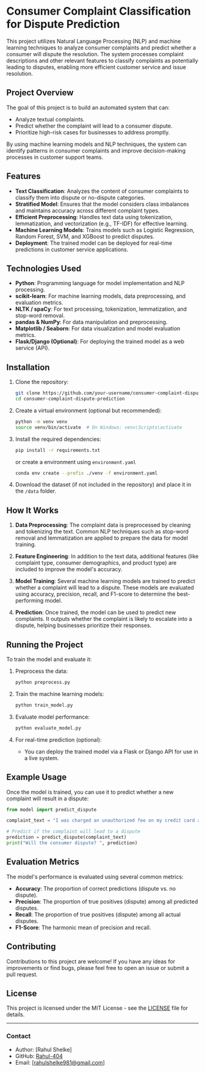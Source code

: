 # Consumer Complaint Classification for Dispute Prediction

This project utilizes Natural Language Processing (NLP) and machine learning techniques to analyze consumer complaints and predict whether a consumer will dispute the resolution. The system processes complaint descriptions and other relevant features to classify complaints as potentially leading to disputes, enabling more efficient customer service and issue resolution.

## Project Overview

The goal of this project is to build an automated system that can:
- Analyze textual complaints.
- Predict whether the complaint will lead to a consumer dispute.
- Prioritize high-risk cases for businesses to address promptly.

By using machine learning models and NLP techniques, the system can identify patterns in consumer complaints and improve decision-making processes in customer support teams.

## Features

- **Text Classification**: Analyzes the content of consumer complaints to classify them into dispute or no-dispute categories.
- **Stratified Model**: Ensures that the model considers class imbalances and maintains accuracy across different complaint types.
- **Efficient Preprocessing**: Handles text data using tokenization, lemmatization, and vectorization (e.g., TF-IDF) for effective learning.
- **Machine Learning Models**: Trains models such as Logistic Regression, Random Forest, SVM, and XGBoost to predict disputes.
- **Deployment**: The trained model can be deployed for real-time predictions in customer service applications.

## Technologies Used

- **Python**: Programming language for model implementation and NLP processing.
- **scikit-learn**: For machine learning models, data preprocessing, and evaluation metrics.
- **NLTK / spaCy**: For text processing, tokenization, lemmatization, and stop-word removal.
- **pandas & NumPy**: For data manipulation and preprocessing.
- **Matplotlib / Seaborn**: For data visualization and model evaluation metrics.
- **Flask/Django (Optional)**: For deploying the trained model as a web service (API).

## Installation

1. Clone the repository:
    ```bash
    git clone https://github.com/your-username/consumer-complaint-dispute-prediction.git
    cd consumer-complaint-dispute-prediction
    ```

2. Create a virtual environment (optional but recommended):
    ```bash
    python -m venv venv
    source venv/bin/activate  # On Windows: venv\Scripts\activate
    ```

3. Install the required dependencies:
    ```bash
    pip install -r requirements.txt
    ```

    or create a environment using `environment.yaml`

    ```bash
    conda env create --prefix ./venv -f environment.yaml
    ```

4. Download the dataset (if not included in the repository) and place it in the `/data` folder.

## How It Works

1. **Data Preprocessing**: The complaint data is preprocessed by cleaning and tokenizing the text. Common NLP techniques such as stop-word removal and lemmatization are applied to prepare the data for model training.
   
2. **Feature Engineering**: In addition to the text data, additional features (like complaint type, consumer demographics, and product type) are included to improve the model's accuracy.

3. **Model Training**: Several machine learning models are trained to predict whether a complaint will lead to a dispute. These models are evaluated using accuracy, precision, recall, and F1-score to determine the best-performing model.

4. **Prediction**: Once trained, the model can be used to predict new complaints. It outputs whether the complaint is likely to escalate into a dispute, helping businesses prioritize their responses.

## Running the Project

To train the model and evaluate it:

1. Preprocess the data:
    ```bash
    python preprocess.py
    ```

2. Train the machine learning models:
    ```bash
    python train_model.py
    ```

3. Evaluate model performance:
    ```bash
    python evaluate_model.py
    ```

4. For real-time prediction (optional):
    - You can deploy the trained model via a Flask or Django API for use in a live system.

## Example Usage

Once the model is trained, you can use it to predict whether a new complaint will result in a dispute:

```python
from model import predict_dispute

complaint_text = "I was charged an unauthorized fee on my credit card and nobody is responding to my inquiries!"

# Predict if the complaint will lead to a dispute
prediction = predict_dispute(complaint_text)
print("Will the consumer dispute? ", prediction)
```

## Evaluation Metrics

The model's performance is evaluated using several common metrics:
- **Accuracy**: The proportion of correct predictions (dispute vs. no dispute).
- **Precision**: The proportion of true positives (dispute) among all predicted disputes.
- **Recall**: The proportion of true positives (dispute) among all actual disputes.
- **F1-Score**: The harmonic mean of precision and recall.

## Contributing

Contributions to this project are welcome! If you have any ideas for improvements or find bugs, please feel free to open an issue or submit a pull request.

## License

This project is licensed under the MIT License - see the [LICENSE](LICENSE) file for details.

---

### Contact

- Author: [Rahul Shelke]
- GitHub: [Rahul-404](https://github.com/Rahul-404)
- Email: [rahulshelke981@gmail.com]
